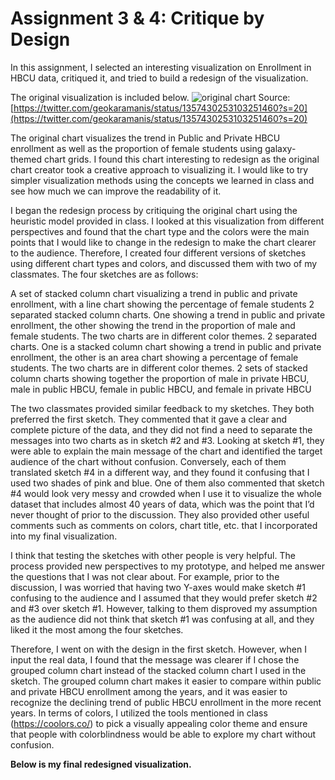 # Assignment 3 & 4: Critique by Design

In this assignment, I selected an interesting visualization on Enrollment in HBCU data, critiqued it, and tried to build a redesign of the visualization.

The original visualization is included below.
![original chart](https://pbs.twimg.com/media/EtaPe4yXYAI7njJ?format=jpg&name=4096x4096)
Source: [https://twitter.com/geokaramanis/status/1357430253103251460?s=20](https://twitter.com/geokaramanis/status/1357430253103251460?s=20)

The original chart visualizes the trend in Public and Private HBCU enrollment as well as the proportion of female students using galaxy-themed chart grids. I found this chart interesting to redesign as the original chart creator took a creative approach to visualizing it. I would like to try simpler visualization methods using the concepts we learned in class and see how much we can improve the readability of it.

I began the redesign process by critiquing the original chart using the heuristic model provided in class. I looked at this visualization from different perspectives and found that the chart type and the colors were the main points that I would like to change in the redesign to make the chart clearer to the audience. Therefore, I created four different versions of sketches using different chart types and colors, and discussed them with two of my classmates. The four sketches are as follows:



A set of stacked column chart visualizing a trend in public and private enrollment, with a line chart showing the percentage of female students
2 separated stacked column charts. One showing a trend in public and private enrollment, the other showing the trend in the proportion of male and female students. The two charts are in different color themes.
2 separated charts. One is a stacked column chart showing a trend in public and private enrollment, the other is an area chart showing a percentage of female students. The two charts are in different color themes.
2 sets of stacked column charts showing together the proportion of male in private HBCU, male in public HBCU, female in public HBCU, and female in private HBCU

The two classmates provided similar feedback to my sketches. They both preferred the first sketch. They commented that it gave a clear and complete picture of the data, and they did not find a need to separate the messages into two charts as in sketch #2 and #3. 
Looking at sketch #1, they were able to explain the main message of the chart and identified the target audience of the chart without confusion. Conversely, each of them translated sketch #4 in a different way, and they found it confusing that I used two shades of pink and blue. One of them also commented that sketch #4 would look very messy and crowded when I use it to visualize the whole dataset that includes almost 40 years of data, which was the point that I’d never thought of prior to the discussion. They also provided other useful comments such as comments on colors, chart title, etc. that I incorporated into my final visualization.

I think that testing the sketches with other people is very helpful. The process provided new perspectives to my prototype, and helped me answer the questions that I was not clear about. For example, prior to the discussion, I was worried that having two Y-axes would make sketch #1 confusing to the audience and I assumed that they would prefer sketch #2 and #3 over sketch #1. However, talking to them disproved my assumption as the audience did not think that sketch #1 was confusing at all, and they liked it the most among the four sketches.

Therefore, I went on with the design in the first sketch. However, when I input the real data, I found that the message was clearer if I chose the grouped column chart instead of the stacked column chart I used in the sketch. The grouped column chart makes it easier to compare within public and private HBCU enrollment among the years, and it was easier to recognize the declining trend of public HBCU enrollment in the more recent years. In terms of colors, I utilized the tools mentioned in class (https://coolors.co/) to pick a visually appealing color theme and ensure that people with colorblindness would be able to explore my chart without confusion.

**Below is my final redesigned visualization.**
